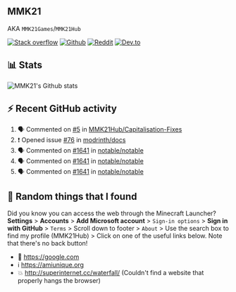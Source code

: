 ## MMK21
AKA `MMK21Games`/`MMK21Hub`

[![Stack overflow](https://img.shields.io/badge/Stack_Overflow-FE7A16?style=for-the-badge&logo=stack-overflow&logoColor=white)](https://stackoverflow.com/users/11519302/mmk21)
[![Github](https://img.shields.io/badge/GitHub-100000?style=for-the-badge&logo=github&logoColor=white)](https://github.com/MMK21Hub)
[![Reddit](https://img.shields.io/badge/Reddit-FF4500?style=for-the-badge&logo=reddit&logoColor=white)](https://www.reddit.com/user/mmk21games)
[![Dev.to](https://img.shields.io/badge/dev.to-0A0A0A?style=for-the-badge&logo=dev.to&logoColor=white)](https://dev.to/mmk21)

## 📊 Stats 

![MMK21's Github stats](https://github-readme-stats.vercel.app/api?username=MMK21Hub&show_icons=true&theme=dark&bg_color=171b22&text_color=CCCCCC&hide_border=true)

## ⚡ Recent GitHub activity

<!--START_SECTION:activity-->
1. 🗣 Commented on [#5](https://github.com/MMK21Hub/Capitalisation-Fixes/issues/5) in [MMK21Hub/Capitalisation-Fixes](https://github.com/MMK21Hub/Capitalisation-Fixes)
2. ❗️ Opened issue [#76](https://github.com/modrinth/docs/issues/76) in [modrinth/docs](https://github.com/modrinth/docs)
3. 🗣 Commented on [#1641](https://github.com/notable/notable/issues/1641) in [notable/notable](https://github.com/notable/notable)
4. 🗣 Commented on [#1641](https://github.com/notable/notable/issues/1641) in [notable/notable](https://github.com/notable/notable)
5. 🗣 Commented on [#1641](https://github.com/notable/notable/issues/1641) in [notable/notable](https://github.com/notable/notable)
<!--END_SECTION:activity-->

## 🙂 Random things that I found

Did you know you can access the web through the Minecraft Launcher? **Settings** > **Accounts** > **Add Microsoft account** > `Sign-in options` > **Sign in with GitHub** > `Terms` > Scroll down to footer > `About` > Use the search box to find my profile (MMK21Hub) > Click on one of the useful links below. Note that there's no back button!

* 🔎 <https://google.com>
* ℹ️ <https://amiunique.org>
* 💥 <http://superinternet.cc/waterfall/> (Couldn't find a website that properly hangs the browser)
